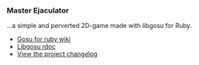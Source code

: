 ### Master Ejaculator
...a simple and perverted 2D-game made with libgosu for Ruby.

* [Gosu for ruby wiki](https://github.com/gosu/gosu/wiki/Ruby-Tutorial)
* [Libgosu rdoc](https://www.libgosu.org/rdoc/Gosu.html)
* [View the project changelog](https://www.evernote.com/shard/s682/sh/716a0cb4-7c15-454a-b7b7-12c8392f8f4a/81fb4268cda9a4d24a8af552c26b370d)
